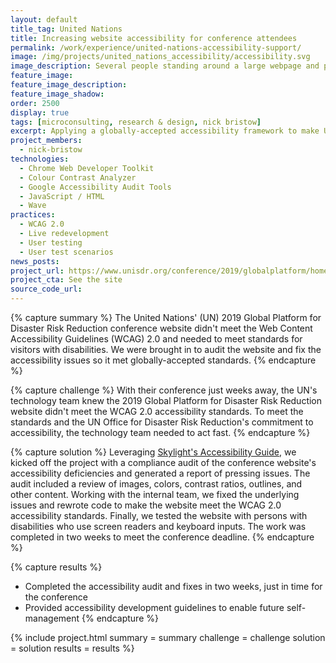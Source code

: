```yaml
---
layout: default
title_tag: United Nations
title: Increasing website accessibility for conference attendees
permalink: /work/experience/united-nations-accessibility-support/
image: /img/projects/united_nations_accessibility/accessibility.svg
image_description: Several people standing around a large webpage and performing accessibility tasks on it.
feature_image:
feature_image_description:
feature_image_shadow:
order: 2500
display: true
tags: [microconsulting, research & design, nick bristow]
excerpt: Applying a globally-accepted accessibility framework to make United Nations' conference web content accessible to persons with disabilities.
project_members:
  - nick-bristow
technologies:
  - Chrome Web Developer Toolkit
  - Colour Contrast Analyzer
  - Google Accessibility Audit Tools
  - JavaScript / HTML
  - Wave
practices:
  - WCAG 2.0
  - Live redevelopment
  - User testing
  - User test scenarios
news_posts:
project_url: https://www.unisdr.org/conference/2019/globalplatform/home
project_cta: See the site
source_code_url:
---
```


{% capture summary %}
The United Nations' (UN) 2019 Global Platform for Disaster Risk Reduction conference
website didn't meet the Web Content Accessibility Guidelines (WCAG) 2.0 and
needed to meet standards for visitors with disabilities. We were brought in
to audit the website and fix the accessibility issues so it met globally-accepted
standards.
{% endcapture %}

{% capture challenge %}
With their conference just weeks away, the UN's technology team knew
the 2019 Global Platform for Disaster Risk Reduction website didn't meet the
WCAG 2.0 accessibility standards. To meet the standards and the UN Office for
Disaster Risk Reduction's commitment to accessibility, the technology team needed
to act fast.
{% endcapture %}

{% capture solution %}
Leveraging [Skylight's Accessibility Guide](/work/toolkits/accessibility-guide/),
we kicked off the project with a compliance audit of the conference website's accessibility deficiencies
and generated a report of pressing issues. The audit included a review of images,
colors, contrast ratios, outlines, and other content. Working with the internal team,
we fixed the underlying issues and rewrote code to make the website meet the WCAG 2.0
accessibility standards. Finally, we tested the website with persons with
disabilities who use screen readers and keyboard inputs. The work was
completed in two weeks to meet the conference deadline.
{% endcapture %}

{% capture results %}
- Completed the accessibility audit and fixes in two weeks, just in time for
the conference
- Provided accessibility development guidelines to enable future self-management
{% endcapture %}

{% include project.html
  summary = summary
  challenge = challenge
  solution = solution
  results = results
%}
